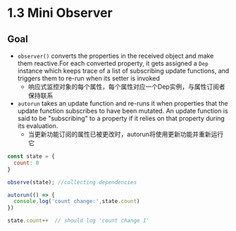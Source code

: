 # 1.3 Mini Observer

## Goal

- `observer()` converts the properties in the received object and make them reactive.For each converted property, it gets assigned a `Dep` instance which keeps trace of a list of subscribing update functions, and triggers them to re-run when its setter is invoked
  - 响应式监控对象的每个属性，每个属性对应一个Dep实例，与属性订阅者保持联系
- `autorun` takes an update function and re-runs it when properties that the update function subscribes to have been mutated. An update function is said to be "subscribing" to a property if it relies on that property during its evaluation.
  - 当更新功能订阅的属性已被更改时，autorun将使用更新功能并重新运行它



```js
const state = {
  count: 0
}

observe(state); //collecting dependencies

autorun(() => {
  console.log('count change:',state.count)
})

state.count++  // should log 'count change 1'
```

